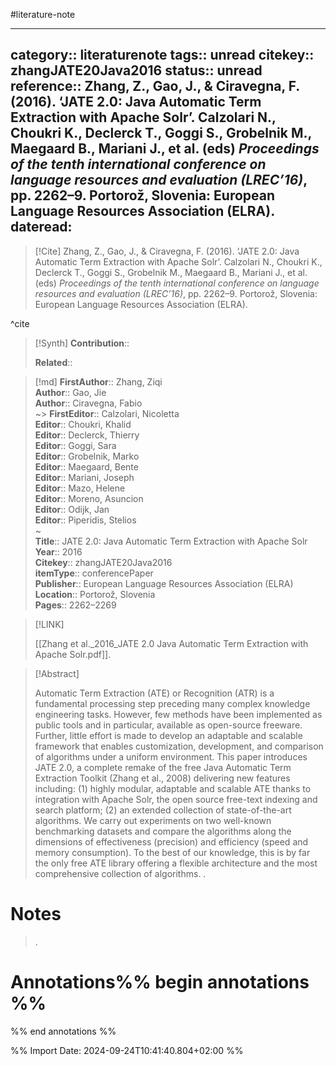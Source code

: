 #literature-note 

---
category:: literaturenote
tags:: unread
citekey:: zhangJATE20Java2016
status:: unread
reference:: Zhang, Z., Gao, J., & Ciravegna, F. (2016). ‘JATE 2.0: Java Automatic Term Extraction with Apache Solr’. Calzolari N., Choukri K., Declerck T., Goggi S., Grobelnik M., Maegaard B., Mariani J., et al. (eds) _Proceedings of the tenth international conference on language resources and evaluation (LREC’16)_, pp. 2262–9. Portorož, Slovenia: European Language Resources Association (ELRA).
dateread:
---

> [!Cite]
> Zhang, Z., Gao, J., & Ciravegna, F. (2016). ‘JATE 2.0: Java Automatic Term Extraction with Apache Solr’. Calzolari N., Choukri K., Declerck T., Goggi S., Grobelnik M., Maegaard B., Mariani J., et al. (eds) _Proceedings of the tenth international conference on language resources and evaluation (LREC’16)_, pp. 2262–9. Portorož, Slovenia: European Language Resources Association (ELRA).

^cite

>[!Synth]
>**Contribution**:: 
>
>**Related**:: 
>

>[!md]
> **FirstAuthor**:: Zhang, Ziqi  
> **Author**:: Gao, Jie  
> **Author**:: Ciravegna, Fabio  
~> **FirstEditor**:: Calzolari, Nicoletta  
> **Editor**:: Choukri, Khalid  
> **Editor**:: Declerck, Thierry  
> **Editor**:: Goggi, Sara  
> **Editor**:: Grobelnik, Marko  
> **Editor**:: Maegaard, Bente  
> **Editor**:: Mariani, Joseph  
> **Editor**:: Mazo, Helene  
> **Editor**:: Moreno, Asuncion  
> **Editor**:: Odijk, Jan  
> **Editor**:: Piperidis, Stelios  
~    
> **Title**:: JATE 2.0: Java Automatic Term Extraction with Apache Solr  
> **Year**:: 2016   
> **Citekey**:: zhangJATE20Java2016  
> **itemType**:: conferencePaper  
> **Publisher**:: European Language Resources Association (ELRA)  
> **Location**:: Portorož, Slovenia   
> **Pages**:: 2262–2269    

> [!LINK] 
>
> [[Zhang et al._2016_JATE 2.0 Java Automatic Term Extraction with Apache Solr.pdf]].

> [!Abstract]
>
> Automatic Term Extraction (ATE) or Recognition (ATR) is a fundamental processing step preceding many complex knowledge engineering tasks. However, few methods have been implemented as public tools and in particular, available as open-source freeware. Further, little effort is made to develop an adaptable and scalable framework that enables customization, development, and comparison of algorithms under a uniform environment. This paper introduces JATE 2.0, a complete remake of the free Java Automatic Term Extraction Toolkit (Zhang et al., 2008) delivering new features including: (1) highly modular, adaptable and scalable ATE thanks to integration with Apache Solr, the open source free-text indexing and search platform; (2) an extended collection of state-of-the-art algorithms. We carry out experiments on two well-known benchmarking datasets and compare the algorithms along the dimensions of effectiveness (precision) and efficiency (speed and memory consumption). To the best of our knowledge, this is by far the only free ATE library offering a flexible architecture and the most comprehensive collection of algorithms.
>.
> 
# Notes
>.


# Annotations%% begin annotations %%


%% end annotations %%

%% Import Date: 2024-09-24T10:41:40.804+02:00 %%
